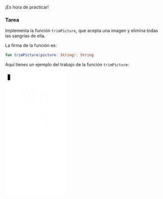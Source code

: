 ¡Es hora de practicar!

### Tarea

Implementa la función `trimPicture`, que acepta una imagen y elimina todas las sangrías de ella.

<div class="hint" title="Haz clic para ver la nueva firma de la función trimPicture">

La firma de la función es:
```kotlin
fun trimPicture(picture: String): String
```
</div>

Aquí tienes un ejemplo del trabajo de la función `trimPicture`:

<img src="../../utils/src/main/resources/images/part1/almost.done/trimmed_picture.gif" height="400" alt="Trabajo de la función `trimPicture`"/>